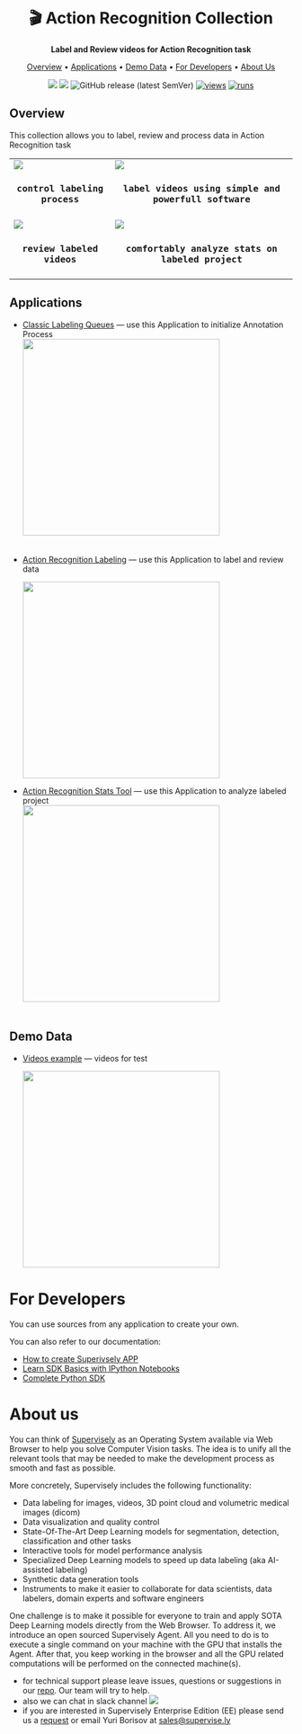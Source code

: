 <div align="center" markdown>
  
<h1 align="center" style="border-bottom: 0"> 🎬 Action Recognition Collection </h1>

  <p align="center"><b>Label and Review videos for Action Recognition task</b></p>

  
<p align="center">
  <a href="#Overview">Overview</a> •
  <a href="#Applications">Applications</a> •
  <a href="#Demo-Data">Demo Data</a> •
  <a href="#For-Developers">For Developers</a> •
  <a href="#About-Us">About Us</a>
</p>

[![](https://img.shields.io/badge/supervisely-ecosystem-brightgreen)](https://ecosystem.supervise.ly/apps/supervisely-ecosystem/collection-action-recognition)
[![](https://img.shields.io/badge/slack-chat-green.svg?logo=slack)](https://supervise.ly/slack)
![GitHub release (latest SemVer)](https://img.shields.io/github/v/release/supervisely-ecosystem/collection-action-recognition)
[![views](https://app.supervise.ly/public/api/v3/ecosystem.counters?repo=supervisely-ecosystem/collection-action-recognition&counter=views&label=views)](https://supervise.ly)
[![runs](https://app.supervise.ly/public/api/v3/ecosystem.counters?repo=supervisely-ecosystem/collection-action-recognition&counter=runs&label=runs&123)](https://supervise.ly)


  
</div>

## Overview

This collection allows you to label, review and process data in Action Recognition task   

<table>
    <tr style="width: 100%">
        <td >
          <img src="https://imgur.com/CBAvlra.png" style=""/>
            <h4 align="center" style="font-family:'Lucida Console', monospace; padding-top: 3px; padding-bottom: 0">control labeling process</h4>
        </td>
        <td>
          <img src="https://imgur.com/tWwE977.png" style=""/>
            <h4 align="center" style="font-family:'Lucida Console', monospace; padding-top: 3px; padding-bottom: 0">label videos using simple and powerfull software</h4> 
        </td>
    </tr>
    <tr>
        <td>
          <img src="https://imgur.com/1JPMeTf.png" style=""/>
            <h4 align="center" style="font-family:'Lucida Console', monospace; padding-top: 3px">review labeled videos</h4> 
        </td>
        <td>
          <img src="https://imgur.com/MKp69jg.png" style=""/>
            <h4 align="center" style="font-family:'Lucida Console', monospace; padding-top: 3px">comfortably analyze stats on labeled project</h4> 
        </td>
    </tr>
    
</table>


## Applications


- [Classic Labeling Queues](https://ecosystem.supervise.ly/apps/labeling-queues) — use this Application to initialize Annotation Process   
  <img data-key="sly-module-link" data-module-slug="supervisely-ecosystem/labeling-queues" src="https://imgur.com/Fq8uLnl.png" width="350px" style='padding-bottom: 20px'/>
  
- [Action Recognition Labeling](https://ecosystem.supervise.ly/apps/action-recognition-labeling) — use this Application to label and review data  

    <img data-key="sly-module-link" data-module-slug="supervisely-ecosystem/action-recognition-labeling" src="https://imgur.com/q49qwvF.png" width="350px"/>

- [Action Recognition Stats Tool](https://ecosystem.supervise.ly/apps/action-recognition-stats) — use this Application to analyze labeled project  
  <img data-key="sly-module-link" data-module-slug="supervisely-ecosystem/action-recognition-stats" src="https://imgur.com/TZpzszz.png" width="350px" style='padding-bottom: 20px'/>
    
## Demo Data
 
- [Videos example](https://ecosystem.supervise.ly/projects/videos-example) — videos for test

    <img data-key="sly-module-link" data-module-slug="supervisely-ecosystem/videos-example" src="https://imgur.com/gFmUIh0.png" width="350px"/>


# For Developers

You can use sources from any application to create your own.

You can also refer to our documentation:

- [How to create Superivsely APP](https://github.com/supervisely-ecosystem/how-to-create-app)
- [Learn SDK Basics with IPython Notebooks](https://sdk.docs.supervise.ly/rst_templates/notebooks/notebooks.html)
- [Complete Python SDK](https://sdk.docs.supervise.ly/sdk_packages.html)

# About us

You can think of [Supervisely](https://supervise.ly/) as an Operating System available via Web Browser to help you solve
Computer Vision tasks. The idea is to unify all the relevant tools that may be needed to make the development process as
smooth and fast as possible.

More concretely, Supervisely includes the following functionality:

- Data labeling for images, videos, 3D point cloud and volumetric medical images (dicom)
- Data visualization and quality control
- State-Of-The-Art Deep Learning models for segmentation, detection, classification and other tasks
- Interactive tools for model performance analysis
- Specialized Deep Learning models to speed up data labeling (aka AI-assisted labeling)
- Synthetic data generation tools
- Instruments to make it easier to collaborate for data scientists, data labelers, domain experts and software engineers

One challenge is to make it possible for everyone to train and apply SOTA Deep Learning models directly from the Web
Browser. To address it, we introduce an open sourced Supervisely Agent. All you need to do is to execute a single
command on your machine with the GPU that installs the Agent. After that, you keep working in the browser and all the
GPU related computations will be performed on the connected machine(s).

- for technical support please leave issues, questions or suggestions in
  our [repo](https://github.com/supervisely-ecosystem/gl-metric-learning). Our team will try to help.
- also we can chat in slack
  channel [![](https://img.shields.io/badge/slack-chat-green.svg?logo=slack)](https://supervise.ly/slack)
- if you are interested in Supervisely Enterprise Edition (EE) please send us
  a [request](https://supervise.ly/enterprise/?demo) or email Yuri Borisov at [sales@supervise.ly](sales@supervise.ly)
